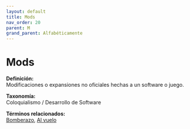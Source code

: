 ```yaml
---
layout: default
title: Mods
nav_order: 20
parent: M
grand_parent: Alfabéticamente
---
```


# Mods

**Definición:**  
Modificaciones o expansiones no oficiales hechas a un software o juego.

**Taxonomía:**  
Coloquialismo / Desarrollo de Software

**Términos relacionados:**  
[Bomberazo](https://maleniski.github.io/diccionario-angl-tec-mx/docs/alfabeticamente/B/bomberazo.html), [Al vuelo](https://maleniski.github.io/diccionario-angl-tec-mx/docs/alfabeticamente/A/al-vuelo.html)
